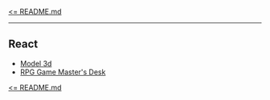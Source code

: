 [<= README.md](/README.md)

---

## React

- [Model 3d](https://github.com/born-kes/furniture-model3d-reactjs)
- [RPG Game Master's Desk](https://github.com/born-kes/toolsGM)


[<= README.md](/README.md)